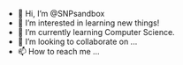 - 👋 Hi, I’m @SNPsandbox
- 👀 I’m interested in learning new things!
- 🌱 I’m currently learning Computer Science.
- 💞️ I’m looking to collaborate on ...
- 📫 How to reach me ...

<!---
SNPsandbox/SNPsandbox is a ✨ special ✨ repository because its `README.md` (this file) appears on your GitHub profile.
You can click the Preview link to take a look at your changes.
--->
